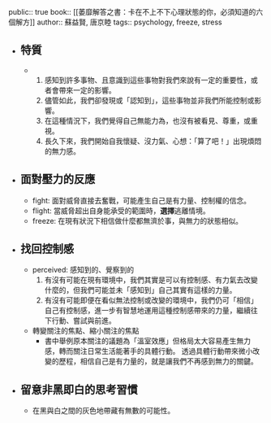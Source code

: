 public:: true
book:: [[萎靡解答之書：卡在不上不下心理狀態的你，必須知道的六個解方]]
author:: 蘇益賢, 唐京睦
tags:: psychology, freeze, stress

- ## 特質
	- 1. 感知到許多事物、且意識到這些事物對我們來說有一定的重要性，或者會帶來一定的影響。
	  2. 儘管如此，我們卻發現或「認知到」，這些事物並非我們所能控制或影響。
	  3. 在這種情況下，我們覺得自己無能力為，也沒有被看見、尊重，或重視。
	  4. 長久下來，我們開始自我懷疑、沒力氣、心想：「算了吧！」出現煩悶的無力感。
- ## 面對壓力的反應
	- fight: 面對威脅直接去奮戰，可能產生自己是有力量、控制權的信念。
	- flight: 當威脅超出自身能承受的範圍時，**選擇**逃離情境。
	- freeze: 在現有狀況下相信做什麼都無濟於事，與無力的狀態相似。
- ## 找回控制感
	- perceived: 感知到的、覺察到的
	  1.  有沒有可能在現有環境中，我們其實是可以有控制感、有力氣去改變什麼的，但我們可能並未「感知到」自己其實有這樣的力量。
	  2.  有沒有可能即便在看似無法控制或改變的環境中，我們仍可「相信」自己有控制感，進一步有智慧地運用這種控制感帶來的力量，繼續往下行動、嘗試與前進。
	- 轉變關注的焦點、縮小關注的焦點
		- 書中舉例原本關注的議題為「溫室效應」但格局太大容易產生無力感，轉而關注日常生活能著手的具體行動。
		  透過具體行動帶來微小改變的歷程，相信自己是有力量的，就是讓我們不再感到無力的關鍵。
- ## 留意非黑即白的思考習慣
	- 在黑與白之間的灰色地帶藏有無數的可能性。